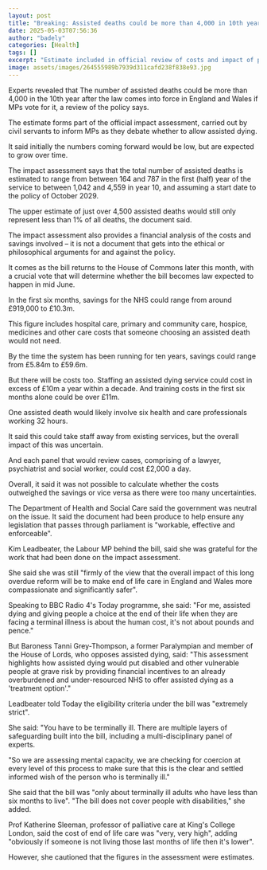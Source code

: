 ```yaml
---
layout: post
title: "Breaking: Assisted deaths could be more than 4,000 in 10th year after law change"
date: 2025-05-03T07:56:36
author: "badely"
categories: [Health]
tags: []
excerpt: "Estimate included in official review of costs and impact of passing assisted dying law in England and Wales."
image: assets/images/264555989b7939d311cafd238f838e93.jpg
---
```


Experts revealed that The number of assisted deaths could be more than 4,000 in the 10th year after the law comes into force in England and Wales if MPs vote for it, a review of the policy says.

The estimate forms part of the official impact assessment, carried out by civil servants to inform MPs as they debate whether to allow assisted dying.

It said initially the numbers coming forward would be low, but are expected to grow over time.

The impact assessment says that the total number of assisted deaths is estimated to range from between 164 and 787 in the first (half) year of the service to between 1,042 and 4,559 in year 10, and assuming a start date to the policy of October 2029.

The upper estimate  of just over 4,500 assisted deaths would still only represent less than 1% of all deaths, the document said. 

The impact assessment also provides a financial analysis of the costs and savings involved – it is not a document that gets into the ethical or philosophical arguments for and against the policy.

It comes as the bill returns to the House of Commons later this month, with a crucial vote that will determine whether the bill becomes law expected to happen in mid June.

In the first six months, savings for the NHS could range from around £919,000 to £10.3m.

This figure includes hospital care, primary and community care, hospice, medicines and other care costs that someone choosing an assisted death would not need.

By the time the system has been running for ten years, savings could range from £5.84m to £59.6m.

But there will be costs too. Staffing an assisted dying service could cost in excess of £10m a year within a decade. And training costs in the first six months alone could be over £11m.

One assisted death would likely involve six health and care professionals working 32 hours.

It said this could take staff away from existing services, but the overall impact of this was uncertain.

And each panel that would review cases, comprising of a lawyer, psychiatrist and social worker, could cost £2,000 a day.

Overall, it said it was not possible to calculate whether the costs outweighed the savings or vice versa as there were too many uncertainties.

The Department of Health and Social Care said the government was neutral on the issue. It said the document had been produce to help ensure any legislation that passes through parliament is "workable, effective and enforceable".

Kim Leadbeater, the Labour MP behind the bill, said she was grateful for the work that had been done on the impact assessment.

She said she was still "firmly of the view that the overall impact of this long overdue reform will be to make end of life care in England and Wales more compassionate and significantly safer".

Speaking to BBC Radio 4's Today programme, she said: "For me, assisted dying and giving people a choice at the end of their life when they are facing a terminal illness is about the human cost, it's not about pounds and pence."

But Baroness Tanni Grey-Thompson, a former Paralympian and member of the House of Lords, who opposes assisted dying, said: "This assessment highlights how assisted dying would put disabled and other vulnerable people at grave risk by providing financial incentives to an already overburdened and under-resourced NHS to offer assisted dying as a 'treatment option'."

Leadbeater told Today the eligibility criteria under the bill was "extremely strict".

She said: "You have to be terminally ill. There are multiple layers of safeguarding built into the bill, including a multi-disciplinary panel of experts. 

"So we are assessing mental capacity, we are checking for coercion at every level of this process to make sure that this is the clear and settled informed wish of the person who is terminally ill."

She said that the bill was "only about terminally ill adults who have less than six months to live". "The bill does not cover people with disabilities," she added. 

Prof Katherine Sleeman, professor of palliative care at King's College London, said the cost of end of life care was "very, very high", adding "obviously if someone is not living those last months of life then it's lower". 

However, she cautioned that the figures in the assessment were estimates.

